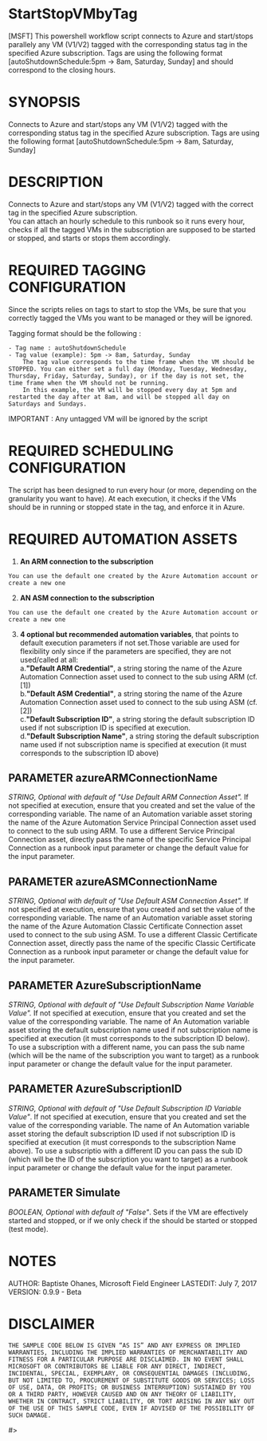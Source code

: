 # StartStopVMbyTag
[MSFT] This powershell workflow script connects to Azure and start/stops parallely any VM (V1/V2) tagged with the corresponding status tag in the specified Azure subscription.   Tags are using the following format [autoShutdownSchedule:5pm -> 8am, Saturday, Sunday] and should correspond to the closing hours.

 # SYNOPSIS

  Connects to Azure and start/stops any VM (V1/V2) tagged with the corresponding status tag in the specified Azure subscription.
  Tags are using the following format [autoShutdownSchedule:5pm -> 8am, Saturday, Sunday]

 # DESCRIPTION

  Connects to Azure and start/stops any VM (V1/V2) tagged with the correct tag in the specified Azure subscription.  
  You can attach an hourly schedule to this runbook so it runs every hour, checks if all the tagged VMs in the subscription are supposed to be started or stopped, and starts or stops them accordingly.

 # REQUIRED TAGGING CONFIGURATION

  Since the scripts relies on tags to start to stop the VMs, be sure that you correctly tagged the VMs you want to be managed or they will be ignored.
  
  Tagging format should be the following :

    - Tag name : autoShutdownSchedule
    - Tag value (example): 5pm -> 8am, Saturday, Sunday
        The tag value corresponds to the time frame when the VM should be STOPPED. You can either set a full day (Monday, Tuesday, Wednesday, Thursday, Friday, Saturday, Sunday), or if the day is not set, the time frame when the VM should not be running.
        In this example, the VM will be stopped every day at 5pm and restarted the day after at 8am, and will be stopped all day on Saturdays and Sundays.
  
  IMPORTANT : Any untagged VM will be ignored by the script

 # REQUIRED SCHEDULING CONFIGURATION

  The script has been designed to run every hour (or more, depending on the granularity you want to have). At each execution, it checks if the VMs should be in running or stopped state in the tag, and enforce it in Azure.

 # REQUIRED AUTOMATION ASSETS

  1. **An ARM connection to the subscription**

    You can use the default one created by the Azure Automation account or create a new one

  2. **AN ASM connection to the subscription**

    You can use the default one created by the Azure Automation account or create a new one

  3. **4 optional but recommended automation variables**, that points to default execution parameters if not set.Those variable are used for flexibility only since if the parameters are specified, they are not used/called at all:  
        a.**"Default ARM Credential"**, a string storing the name of the Azure Automation Connection asset used to connect to the sub using ARM (cf.[1])  
        b.**"Default ASM Credential"**, a string storing the name of the Azure Automation Connection asset used to connect to the sub using ASM (cf.[2])  
        c.**"Default Subscription ID"**, a string storing the default subscription ID used if not subscription ID is specified at execution.  
        d.**"Default Subscription Name"**, a string storing the default subscription name used if not subscription name is specified at execution (it must corresponds to the subscription ID above)  

 ## PARAMETER azureARMConnectionName
   *STRING, Optional with default of "Use *Default ARM Connection* Asset".*  If not specified at execution, ensure that you created and set the value of the corresponding variable.
   The name of an Automation variable asset storing the name of the Azure Automation Service Principal Connection asset used to connect to the sub using ARM. 
   To use a different Service Principal Connection asset, directly pass the name of the specific Service Principal Connection as a runbook input parameter or change the default value for the input parameter.

 ## PARAMETER azureASMConnectionName
   *STRING, Optional with default of "Use *Default ASM Connection* Asset".*  If not specified at execution, ensure that you created and set the value of the corresponding variable.
   The name of an Automation variable asset storing the name of the Azure Automation Classic Certificate Connection asset used to connect to the sub using ASM. 
   To use a different Classic Certificate Connection asset, directly pass the name of the specific Classic Certificate Connection as a runbook input parameter or change the default value for the input parameter.

 ## PARAMETER AzureSubscriptionName
   *STRING, Optional with default of "Use *Default Subscription Name* Variable Value".*  If not specified at execution, ensure that you created and set the value of the corresponding variable.
   The name of An Automation variable asset storing the default subscription name used if not subscription name is specified at execution (it must corresponds to the subscription ID below).
   To use a subscription with a different name, you can pass the sub name (which will be the name of the subscription you want to target) as a runbook input parameter or change the default value for the input parameter.

 ## PARAMETER AzureSubscriptionID
  *STRING, Optional with default of "Use *Default Subscription ID* Variable Value"*.  If not specified at execution, ensure that you created and set the value of the corresponding variable.
   The name of An Automation variable asset storing the default subscription ID used if not subscription ID is specified at execution (it must corresponds to the subscription Name above).
   To use a subscriptio with a different ID you can pass the sub ID (which will be the ID of the subscription you want to target) as a runbook input parameter or change the default value for the input parameter.

 ## PARAMETER Simulate
  *BOOLEAN, Optional with default of "False"*.  Sets if the VM are effectively started and stopped, or if we only check if the should be started or stopped (test mode).

 # NOTES
   AUTHOR: Baptiste Ohanes, Microsoft Field Engineer 
   LASTEDIT: July 7, 2017
   VERSION: 0.9.9 - Beta

 # DISCLAIMER

    THE SAMPLE CODE BELOW IS GIVEN “AS IS” AND ANY EXPRESS OR IMPLIED WARRANTIES, INCLUDING THE IMPLIED WARRANTIES OF MERCHANTABILITY AND FITNESS FOR A PARTICULAR PURPOSE ARE DISCLAIMED. IN NO EVENT SHALL MICROSOFT OR CONTRIBUTORS BE LIABLE FOR ANY DIRECT, INDIRECT, INCIDENTAL, SPECIAL, EXEMPLARY, OR CONSEQUENTIAL DAMAGES (INCLUDING, BUT NOT LIMITED TO, PROCUREMENT OF SUBSTITUTE GOODS OR SERVICES; LOSS OF USE, DATA, OR PROFITS; OR BUSINESS INTERRUPTION) SUSTAINED BY YOU OR A THIRD PARTY, HOWEVER CAUSED AND ON ANY THEORY OF LIABILITY, WHETHER IN CONTRACT, STRICT LIABILITY, OR TORT ARISING IN ANY WAY OUT OF THE USE OF THIS SAMPLE CODE, EVEN IF ADVISED OF THE POSSIBILITY OF SUCH DAMAGE.

#>